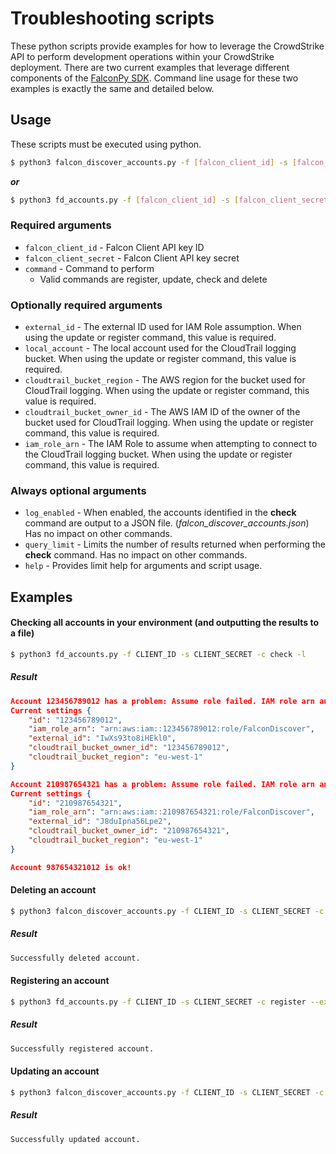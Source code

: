# Troubleshooting scripts
These python scripts provide examples for how to leverage the CrowdStrike API to perform development operations within your CrowdStrike deployment. There are two current examples that leverage different components of the [FalconPy SDK](https://github.com/CrowdStrike/falconpy). Command line usage for these two examples is exactly the same and detailed below.

## Usage
These scripts must be executed using python.
```bash
$ python3 falcon_discover_accounts.py -f [falcon_client_id] -s [falcon_client_secret] -c [command] --external_id {external_id} -a {local_account} -r {cloudtrail_bucket_region} -o {cloudtrail_bucket_owner_id} -i {iam_role_arn} -q 100 -l
```
__*or*__
```bash
$ python3 fd_accounts.py -f [falcon_client_id] -s [falcon_client_secret] -c [command] --external_id {external_id} -a {local_account} -r {cloudtrail_bucket_region} -o {cloudtrail_bucket_owner_id} -i {iam_role_arn} -q 100 -l
```

### Required arguments
+ `falcon_client_id` - Falcon Client API key ID
+ `falcon_client_secret` - Falcon Client API key secret
+ `command` - Command to perform
    - Valid commands are register, update, check and delete

### Optionally required arguments
+ `external_id` - The external ID used for IAM Role assumption. When using the update or register command, this value is required.
+ `local_account` - The local account used for the CloudTrail logging bucket. When using the update or register command, this value is required.
+ `cloudtrail_bucket_region` - The AWS region for the bucket used for CloudTrail logging. When using the update or register command, this value is required.
+ `cloudtrail_bucket_owner_id` - The AWS IAM ID of the owner of the bucket used for CloudTrail logging. When using the update or register command, this value is required.
+ `iam_role_arn` - The IAM Role to assume when attempting to connect to the CloudTrail logging bucket. When using the update or register command, this value is required.

### Always optional arguments
+ `log_enabled` - When enabled, the accounts identified in the __check__ command are output to a JSON file. (_falcon_discover_accounts.json_) Has no impact on other commands.
+ `query_limit` - Limits the number of results returned when performing the __check__ command. Has no impact on other commands.
+ `help` - Provides limit help for arguments and script usage.

## Examples

#### Checking all accounts in your environment (and outputting the results to a file)
```bash
$ python3 fd_accounts.py -f CLIENT_ID -s CLIENT_SECRET -c check -l
```
##### Result
```json
Account 123456789012 has a problem: Assume role failed. IAM role arn and/or external is invalid.
Current settings {
    "id": "123456789012",
    "iam_role_arn": "arn:aws:iam::123456789012:role/FalconDiscover",
    "external_id": "IwXs93to8iHEkl0",
    "cloudtrail_bucket_owner_id": "123456789012",
    "cloudtrail_bucket_region": "eu-west-1"
}

Account 210987654321 has a problem: Assume role failed. IAM role arn and/or external is invalid.
Current settings {
    "id": "210987654321",
    "iam_role_arn": "arn:aws:iam::210987654321:role/FalconDiscover",
    "external_id": "J8duIpna56Lpe2",
    "cloudtrail_bucket_owner_id": "210987654321",
    "cloudtrail_bucket_region": "eu-west-1"
}

Account 987654321012 is ok!
```

#### Deleting an account
```bash
$ python3 falcon_discover_accounts.py -f CLIENT_ID -s CLIENT_SECRET -c delete -a 123456789012
```

##### Result
```bash
Successfully deleted account.
```

#### Registering an account
```bash
$ python3 fd_accounts.py -f CLIENT_ID -s CLIENT_SECRET -c register --external_id IwXs93to8iHEkl0 -a 123456789012 -r eu-west-1 -o 123456789012 -i arn:aws:iam::123456789012:role/FalconDiscover
```

##### Result
```bash
Successfully registered account.
```

#### Updating an account
```bash
$ python3 falcon_discover_accounts.py -f CLIENT_ID -s CLIENT_SECRET -c update --external_id IwXs93to8iHEkl0 -a 123456789012 -r eu-west-1 -o 123456789012 -i arn:aws:iam::123456789012:role/FalconDiscover
```

##### Result
```bash
Successfully updated account.
```
